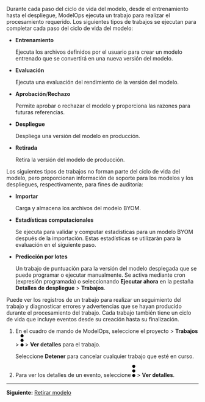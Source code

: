 Durante cada paso del ciclo de vida del modelo, desde el entrenamiento hasta el despliegue, ModelOps ejecuta un trabajo para realizar el procesamiento requerido. Los siguientes tipos de trabajos se ejecutan para completar cada paso del ciclo de vida del modelo:

-   **Entrenamiento**

    Ejecuta los archivos definidos por el usuario para crear un modelo entrenado que se convertirá en una nueva versión del modelo.


-   **Evaluación**

    Ejecuta una evaluación del rendimiento de la versión del modelo.


-   **Aprobación**/**Rechazo**

    Permite aprobar o rechazar el modelo y proporciona las razones para futuras referencias.


-   **Despliegue**

    Despliega una versión del modelo en producción.


-   **Retirada**

    Retira la versión del modelo de producción.


Los siguientes tipos de trabajos no forman parte del ciclo de vida del modelo, pero proporcionan información de soporte para los modelos y los despliegues, respectivamente, para fines de auditoría:

-   **Importar**

    Carga y almacena los archivos del modelo BYOM.


-   **Estadísticas computacionales**

    Se ejecuta para validar y computar estadísticas para un modelo BYOM después de la importación. Estas estadísticas se utilizarán para la evaluación en el siguiente paso.


-   **Predicción por lotes**

    Un trabajo de puntuación para la versión del modelo desplegada que se puede programar o ejecutar manualmente. Se activa mediante cron (expresión programada) o seleccionando **Ejecutar ahora** en la pestaña **Detalles de despliegue** > **Trabajos**.


Puede ver los registros de un trabajo para realizar un seguimiento del trabajo y diagnosticar errores y advertencias que se hayan producido durante el procesamiento del trabajo. Cada trabajo también tiene un ciclo de vida que incluye eventos desde su creación hasta su finalización.

1.  En el cuadro de mando de ModelOps, seleccione el proyecto > **Trabajos** > ![kebab menu](Images/zsz1597101912145.svg) > **Ver detalles** para el trabajo.

    Seleccione **Detener** para cancelar cualquier trabajo que esté en curso.


1.  Para ver los detalles de un evento, seleccione ![kebab menu](Images/kxu1689287376217.svg) > **Ver detalles**.


---

**Siguiente:** [Retirar modelo](kll1732650698482.md)

